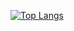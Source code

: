 [![Top Langs](https://github-readme-stats.vercel.app/api/top-langs/?username=AdamFitzpatrick1)](https://github.com/anuraghazra/github-readme-stats)
